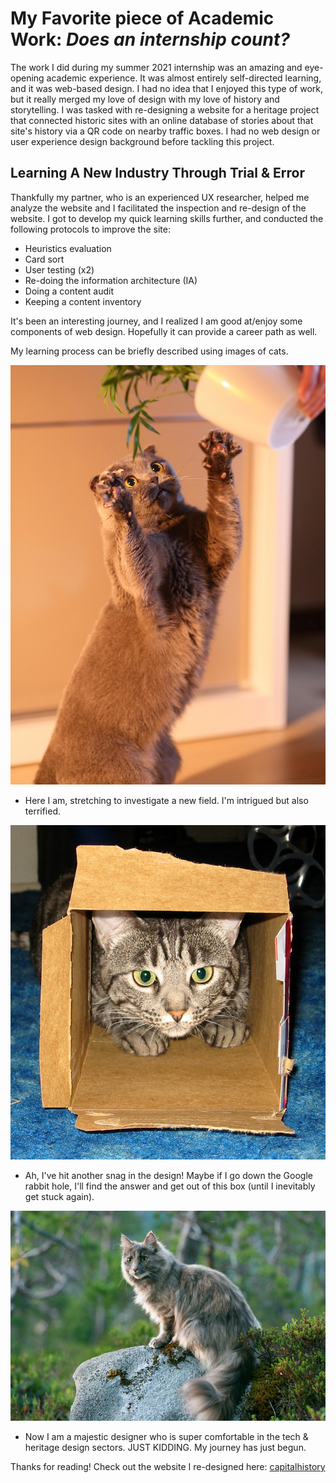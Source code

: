 # My Favorite piece of Academic Work: *Does an internship count?*


The work I did during my summer 2021 internship was an amazing and eye-opening academic experience. It was almost entirely self-directed learning, and it was web-based design. I had no idea that I enjoyed this type of work, but it really merged my love of design with my love of history and storytelling. I was tasked with re-designing a website for a heritage project that connected historic sites with an online database of stories about that site's history via a QR code on nearby traffic boxes. I had no web design or user experience design background before tackling this project.

## Learning A New Industry Through Trial & Error

Thankfully my partner, who is an experienced UX researcher, helped me analyze the website and I facilitated the inspection and re-design of the website. I got to develop my quick learning skills further, and conducted the following protocols to improve the site:

+ Heuristics evaluation
+ Card sort
+ User testing (x2)
+ Re-doing the information architecture (IA)
+ Doing a content audit
+ Keeping a content inventory 

It's been an interesting journey, and I realized I am good at/enjoy some components of web design. Hopefully it can provide a career path as well.

My learning process can be briefly described using images of cats.

![Cat1](CatReaching.jpg)

+ Here I am, stretching to investigate a new field. I'm intrigued but also terrified.

![Cat2](catinbox.jpg)

+ Ah, I've hit another snag in the design! Maybe if I go down the Google rabbit hole, I'll find the answer and get out of this box (until I inevitably get stuck again).

![Cat3](catoutdoors.jpg)

+ Now I am a majestic designer who is super comfortable in the tech & heritage design sectors. JUST KIDDING. My journey has just begun.

Thanks for reading! Check out the website I re-designed here: [capitalhistory](http://capitalhistory.ca)
